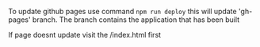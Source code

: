 To update github pages use command `npm run deploy`
this will update 'gh-pages' branch.
The branch contains the application that has been built

If page doesnt update visit the /index.html first
